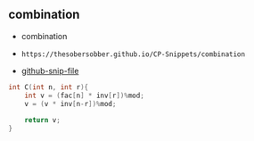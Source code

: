 
## combination

- combination
- ```
  https://thesobersobber.github.io/CP-Snippets/combination
  ```
- [github-snip-file](https://github.com/theSoberSobber/CP-Snippets/blob/main/snippets.json#L1003)

```cpp
int C(int n, int r){
    int v = (fac[n] * inv[r])%mod;
    v = (v * inv[n-r])%mod;
    
    return v;
}

```
